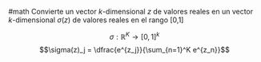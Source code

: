 #math 
Convierte un vector $k$-dimensional $z$ de valores reales en un vector $k$-dimensional $\sigma(z)$ de valores reales en el rango [0,1]

$$\sigma: \mathbb{R}^K \rightarrow [0,1]^k$$
$$\sigma(z)_j = \dfrac{e^{z_j}}{\sum_{n=1}^K e^{z_n}}$$
